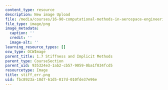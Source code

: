 ```yaml
---
content_type: resource
description: New image Upload
file: /media/courses/16-90-computational-methods-in-aerospace-engineering-spring-2014/fbc8923a10d761d5017d010fde37e96e_stiff_err.png
file_type: image/png
image_metadata:
  caption: ''
  credit: ''
  image-alt: ''
learning_resource_types: []
ocw_type: OCWImage
parent_title: 1.7 Stiffness and Implicit Methods
parent_type: CourseSection
parent_uid: 935324e3-1ab2-cb57-9059-0ba1f034fcd5
resourcetype: Image
title: stiff_err.png
uid: fbc8923a-10d7-61d5-017d-010fde37e96e
---
```

